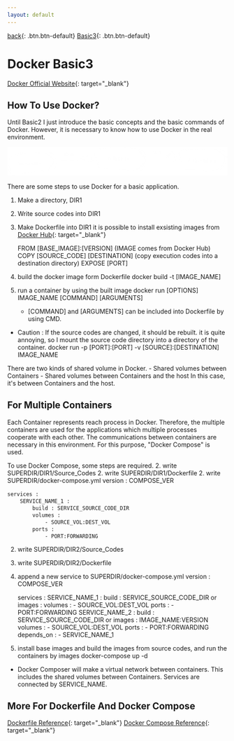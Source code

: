 ```yaml
---
layout: default
---
```

[back](./docker2){: .btn.btn-default} [Basic3](./docker2){: .btn.btn-default}

# Docker Basic3

[Docker Official Website](https://www.docker.com/){: target="_blank"}

## How To Use Docker?
Until Basic2 I just introduce the basic concepts and the basic commands of Docker. However, it is necessary to know how to use Docker in the real environment. 

![Docker Usage](dockerUsing.png)

There are some steps to use Docker for a basic application. 
1. Make a directory, DIR1
1. Write source codes into DIR1
1. Make Dockerfile into DIR1
	it is possible to install exsisting images from [Docker Hub](hub.docker.com){: target="_blank"}

	FROM [BASE_IMAGE]:[VERSION] (IMAGE comes from Docker Hub)
	COPY [SOURCE_CODE] [DESTINATION] (copy execution codes into a destination directory)
	EXPOSE [PORT] 

1. build the docker image form Dockerfile
	docker build -t [IMAGE_NAME]

1. run a container by using the built image
    docker run [OPTIONS] IMAGE_NAME [COMMAND] [ARGUMENTS]
    * [COMMAND] and [ARGUMENTS] can be included into Dockerfile by using CMD.

* Caution : If the source codes are changed, it should be rebuilt. it is quite annoying, so I mount the source code directory into a directory of the container.
	docker run -p [PORT]:[PORT] -v [SOURCE]:[DESTINATION] IMAGE_NAME

There are two kinds of shared volume in Docker. 
	- Shared volumes between Containers
	- Shared volumes between Containers and the host
In this case, it's between Containers and the host.

## For Multiple Containers
Each Container represents reach process in Docker. Therefore, the multiple containers are used for the applications which multiple processes cooperate with each other. The communications between containers are necessary in this environment. For this purpose, "Docker Compose" is used.

To use Docker Compose, some steps are required.
2. write SUPERDIR/DIR1/Source_Codes
2. write SUPERDIR/DIR1/Dockerfile
2. write SUPERDIR/docker-compose.yml
	version : COMPOSE_VER

	services : 
		SERVICE_NAME_1 :
			build : SERVICE_SOURCE_CODE_DIR
			volumes :
				- SOURCE_VOL:DEST_VOL
			ports :
				- PORT:FORWARDING
2. write SUPERDIR/DIR2/Source_Codes
2. write SUPERDIR/DIR2/Dockerfile
2. append a new service to SUPERDIR/docker-compose.yml
	version : COMPOSE_VER

	services : 
		SERVICE_NAME_1 :
			build : SERVICE_SOURCE_CODE_DIR or images : 
			volumes :
				- SOURCE_VOL:DEST_VOL
			ports :
				- PORT:FORWARDING
		SERVICE_NAME_2 :
			build : SERVICE_SOURCE_CODE_DIR or images : IMAGE_NAME:VERSION
			volumes :
				- SOURCE_VOL:DEST_VOL
			ports :
				- PORT:FORWARDING
			depends_on :
				- SERVICE_NAME_1
2. install base images and build the images from source codes, and run the containers by images
	docker-compose up -d


* Docker Composer will make a virtual network between containers. This includes the shared volumes between Containers. Services are connected by SERVICE_NAME.

## More For Dockerfile And Docker Compose
[Dockerfile Reference](https://docs.docker.com/engine/reference/builder/){: target="_blank"}
[Docker Compose Reference](https://docs.docker.com/compose/compose-file/){: target="_blank"}

